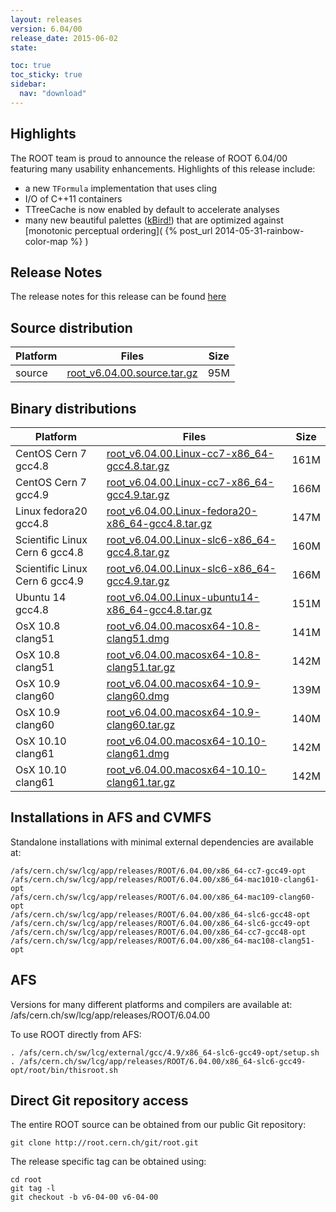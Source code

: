 ```yaml
---
layout: releases
version: 6.04/00
release_date: 2015-06-02
state:

toc: true
toc_sticky: true
sidebar:
  nav: "download"
---
```



## Highlights

The ROOT team is proud to announce the release of ROOT 6.04/00 featuring many usability enhancements. Highlights of this release include:

*   a new `TFormula` implementation that uses cling
*   I/O of C++11 containers
*   TTreeCache is now enabled by default to accelerate analyses
*   many new beautiful palettes ([kBird!](https://root.cern/doc/master/classTColor.html#C06)) that are optimized against
[monotonic perceptual ordering]( {% post_url 2014-05-31-rainbow-color-map %} )

## Release Notes

The release notes for this release can be found [here](https://root.cern.ch/root/html604/notes/release-notes.html)

## Source distribution

| Platform       | Files | Size |
|-----------|-------|-----|
| source | [root_v6.04.00.source.tar.gz](https://root.cern.ch/download/root_v6.04.00.source.tar.gz) |  95M |


## Binary distributions

| Platform       | Files | Size |
|-----------|-------|-----|
| CentOS Cern 7 gcc4.8 | [root_v6.04.00.Linux-cc7-x86_64-gcc4.8.tar.gz](https://root.cern.ch/download/root_v6.04.00.Linux-cc7-x86_64-gcc4.8.tar.gz) | 161M |
| CentOS Cern 7 gcc4.9 | [root_v6.04.00.Linux-cc7-x86_64-gcc4.9.tar.gz](https://root.cern.ch/download/root_v6.04.00.Linux-cc7-x86_64-gcc4.9.tar.gz) | 166M |
| Linux fedora20 gcc4.8 | [root_v6.04.00.Linux-fedora20-x86_64-gcc4.8.tar.gz](https://root.cern.ch/download/root_v6.04.00.Linux-fedora20-x86_64-gcc4.8.tar.gz) | 147M |
| Scientific Linux Cern 6 gcc4.8 | [root_v6.04.00.Linux-slc6-x86_64-gcc4.8.tar.gz](https://root.cern.ch/download/root_v6.04.00.Linux-slc6-x86_64-gcc4.8.tar.gz) | 160M |
| Scientific Linux Cern 6 gcc4.9 | [root_v6.04.00.Linux-slc6-x86_64-gcc4.9.tar.gz](https://root.cern.ch/download/root_v6.04.00.Linux-slc6-x86_64-gcc4.9.tar.gz) | 166M |
| Ubuntu 14 gcc4.8 | [root_v6.04.00.Linux-ubuntu14-x86_64-gcc4.8.tar.gz](https://root.cern.ch/download/root_v6.04.00.Linux-ubuntu14-x86_64-gcc4.8.tar.gz) | 151M |
| OsX 10.8 clang51 | [root_v6.04.00.macosx64-10.8-clang51.dmg](https://root.cern.ch/download/root_v6.04.00.macosx64-10.8-clang51.dmg) | 141M |
| OsX 10.8 clang51 | [root_v6.04.00.macosx64-10.8-clang51.tar.gz](https://root.cern.ch/download/root_v6.04.00.macosx64-10.8-clang51.tar.gz) | 142M |
| OsX 10.9 clang60 | [root_v6.04.00.macosx64-10.9-clang60.dmg](https://root.cern.ch/download/root_v6.04.00.macosx64-10.9-clang60.dmg) | 139M |
| OsX 10.9 clang60 | [root_v6.04.00.macosx64-10.9-clang60.tar.gz](https://root.cern.ch/download/root_v6.04.00.macosx64-10.9-clang60.tar.gz) | 140M |
| OsX 10.10 clang61 | [root_v6.04.00.macosx64-10.10-clang61.dmg](https://root.cern.ch/download/root_v6.04.00.macosx64-10.10-clang61.dmg) | 142M |
| OsX 10.10 clang61 | [root_v6.04.00.macosx64-10.10-clang61.tar.gz](https://root.cern.ch/download/root_v6.04.00.macosx64-10.10-clang61.tar.gz) | 142M |



## Installations in AFS and CVMFS
Standalone installations with minimal external dependencies are available at:
~~~
/afs/cern.ch/sw/lcg/app/releases/ROOT/6.04.00/x86_64-cc7-gcc49-opt
/afs/cern.ch/sw/lcg/app/releases/ROOT/6.04.00/x86_64-mac1010-clang61-opt
/afs/cern.ch/sw/lcg/app/releases/ROOT/6.04.00/x86_64-mac109-clang60-opt
/afs/cern.ch/sw/lcg/app/releases/ROOT/6.04.00/x86_64-slc6-gcc48-opt
/afs/cern.ch/sw/lcg/app/releases/ROOT/6.04.00/x86_64-slc6-gcc49-opt
/afs/cern.ch/sw/lcg/app/releases/ROOT/6.04.00/x86_64-cc7-gcc48-opt
/afs/cern.ch/sw/lcg/app/releases/ROOT/6.04.00/x86_64-mac108-clang51-opt
~~~

## AFS
Versions for many different platforms and compilers are available at:
/afs/cern.ch/sw/lcg/app/releases/ROOT/6.04.00

To use ROOT directly from AFS:
~~~
. /afs/cern.ch/sw/lcg/external/gcc/4.9/x86_64-slc6-gcc49-opt/setup.sh
. /afs/cern.ch/sw/lcg/app/releases/ROOT/6.04.00/x86_64-slc6-gcc49-opt/root/bin/thisroot.sh
~~~

## Direct Git repository access
The entire ROOT source can be obtained from our public Git repository:

~~~
git clone http://root.cern.ch/git/root.git
~~~
The release specific tag can be obtained using:
~~~
cd root
git tag -l
git checkout -b v6-04-00 v6-04-00
~~~
